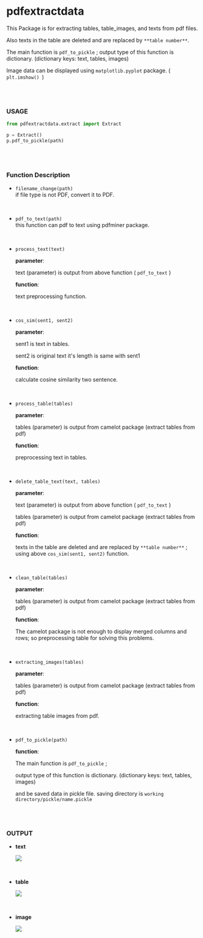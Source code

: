 # pdfextractdata
This Package is for extracting tables, table_images, and texts from pdf files.

Also texts in the table are deleted and are replaced by `**table number**`.

The main function is `pdf_to_pickle` ; output type of this function is dictionary. (dictionary keys: text, tables, images)

Image data can be displayed using `matplotlib.pyplot` package. ( `plt.imshow() `)

<br><br>

### USAGE

```python
from pdfextractdata.extract import Extract

p = Extract()
p.pdf_to_pickle(path)
```

<br><br>

### Function Description

- `filename_change(path)`  
  if file type is not PDF, convert it to PDF.

<br>

- `pdf_to_text(path)`  
  this function can pdf to text using pdfminer package.

<br>

- `process_text(text)`

  **parameter**:

  text (parameter) is output from above function ( `pdf_to_text` )

  **function**:

  text preprocessing function.

<br>

- `cos_sim(sent1, sent2)`

  **parameter**:

  sent1 is text in tables.

  sent2 is original text it's length is same with sent1

  **function**:

  calculate cosine similarity two sentence.

<br>

- `process_table(tables)`

  **parameter**: 

  tables (parameter) is output from camelot package (extract tables from pdf)

  **function**: 

  preprocessing text in tables.

<br>

- `delete_table_text(text, tables)`

  **parameter**: 

  text (parameter) is output from above function ( `pdf_to_text` )

  tables (parameter) is output from camelot package (extract tables from pdf)

  **function**: 

  texts in the table are deleted and are replaced by `**table number**` ; using above `cos_sim(sent1, sent2)` function.

<br>

- `clean_table(tables)`

  **parameter**:

  tables (parameter) is output from camelot package (extract tables from pdf)

  **function**:

  The camelot package is not enough to display merged columns and rows; so preprocessing table for solving this problems.

<br>

- `extracting_images(tables)`

  **parameter**:

  tables (parameter) is output from camelot package (extract tables from pdf)

  **function**:

  extracting table images from pdf.

<br>

- `pdf_to_pickle(path)`

  **function**:

  The main function is `pdf_to_pickle` ; 

  output type of this function is dictionary. (dictionary keys: text, tables, images)

  and be saved data in pickle file. saving directory is `working directory/pickle/name.pickle`


<br><br>

### OUTPUT

- **text**

  ![](https://user-images.githubusercontent.com/17154958/58078788-84aced80-7bea-11e9-9ff8-ff76f7fd4185.png)

<br>

- **table**

  ![](https://user-images.githubusercontent.com/17154958/58078856-ad34e780-7bea-11e9-99ab-50940c1e6ac6.png)

<br>

- **image**

  ![](https://user-images.githubusercontent.com/17154958/58079338-becabf00-7beb-11e9-8492-30bada1dae05.png)

